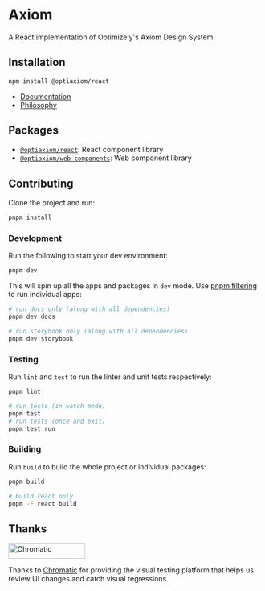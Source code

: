 # Axiom

A React implementation of Optimizely's Axiom Design System.

## Installation

```sh
npm install @optiaxiom/react
```

- [Documentation](https://optimizely-axiom.github.io/optiaxiom/)
- [Philosophy](./PHILOSOPHY.md)

## Packages

- [`@optiaxiom/react`](./packages/react): React component library
- [`@optiaxiom/web-components`](./packages/web-components): Web component library

## Contributing

Clone the project and run:

```sh
pnpm install
```

### Development

Run the following to start your dev environment:

```sh
pnpm dev
```

This will spin up all the apps and packages in `dev` mode. Use [pnpm filtering](https://pnpm.io/filtering) to run individual apps:

```sh
# run docs only (along with all dependencies)
pnpm dev:docs

# run storybook only (along with all dependencies)
pnpm dev:storybook
```

### Testing

Run `lint` and `test` to run the linter and unit tests respectively:

```sh
pnpm lint

# run tests (in watch mode)
pnpm test
# run tests (once and exit)
pnpm test run
```

### Building

Run `build` to build the whole project or individual packages:

```sh
pnpm build

# build react only
pnpm -F react build
```

## Thanks

<a href="https://www.chromatic.com/"><img src="https://user-images.githubusercontent.com/321738/84662277-e3db4f80-af1b-11ea-88f5-91d67a5e59f6.png" width="153" height="30" alt="Chromatic" /></a>

Thanks to [Chromatic](https://www.chromatic.com/) for providing the visual testing platform that helps us review UI changes and catch visual regressions.
